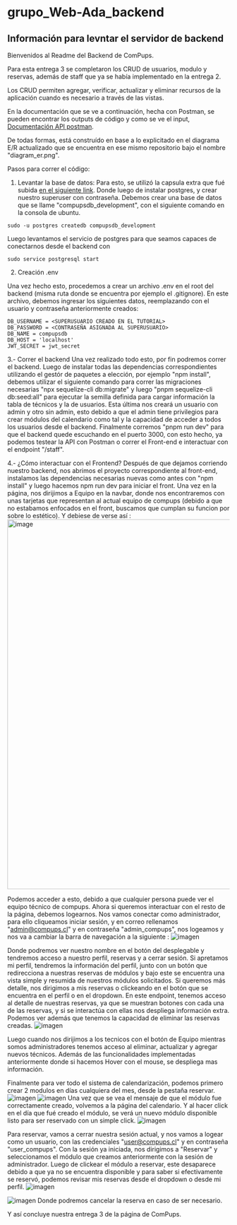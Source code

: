 # grupo_Web-Ada_backend

## Información para levntar el servidor de backend

Bienvenidos al Readme del Backend de ComPups.

Para esta entrega 3 se completaron los CRUD de usuarios, modulo y reservas, además de staff que ya se había implementado en la entrega 2.

Los CRUD permiten agregar, verificar, actualizar y eliminar recursos de la aplicación cuando es necesario a través de las vistas.

En la documentación que se ve a continuación, hecha con Postman, se pueden encontrar los outputs de código y como se ve el input, 
[Documentación API postman](https://documenter.getpostman.com/view/26361254/2s9Ye8eu92).


De todas formas, está construído en base a lo explicitado en el diagrama E/R actualizado que se encuentra en ese mismo repositorio bajo el nombre "diagram_er.png".

Pasos para correr el código:
1. Levantar la base de datos:
Para esto, se utilizó la capsula extra que fué subida [en el siguiente link](https://www.loom.com/share/f648d62b3f304b839728e189f9583ef3). Donde luego de instalar postgres, y crear nuestro superuser con contraseña. Debemos crear una base de datos que se llame "compupsdb_development", con el siguiente comando  en la consola de ubuntu.

```
sudo -u postgres createdb compupsdb_development
```
Luego levantamos el servicio de postgres para que seamos capaces de conectarnos desde el backend con 

```
sudo service postgresql start
```
2. Creación .env

Una vez hecho esto, procedemos a crear un archivo .env en el root del backend (misma ruta donde se encuentra por ejemplo el .gitignore). En este archivo, debemos ingresar los siguientes datos, reemplazando con el usuario y contraseña anteriormente creados:

```
DB_USERNAME = <SUPERUSUARIO CREADO EN EL TUTORIAL>
DB_PASSWORD = <CONTRASEÑA ASIGNADA AL SUPERUSUARIO>
DB_NAME = compupsdb
DB_HOST = 'localhost'
JWT_SECRET = jwt_secret
```

3.- Correr el backend
Una vez realizado todo esto, por fin podremos correr el backend. Luego de instalar todas las dependencias correspondientes utilizando el gestór de paquetes a elección, por ejemplo "npm install", debemos utilizar el siguiente comando para correr las migraciones necesarias "npx sequelize-cli db:migrate" y luego "pnpm sequelize-cli db:seed:all" para ejecutar la semilla definida para cargar información la tabla de técnicos y la de usuarios. Esta última nos creará un usuario con admin y otro sin admin, esto debido a que el admin tiene privilegios para crear módulos del calendario como tal y la capacidad de acceder a todos los usuarios desde el backend.
Finalmente corremos "pnpm run dev" para que el backend quede escuchando en el puerto 3000, con esto hecho, ya podemos testear la API con Postman o correr el Front-end e interactuar con el endpoint "/staff".

4.- ¿Cómo interactuar con el Frontend?
Después de que dejamos corriendo nuestro backend, nos abrimos el proyecto correspondiente al front-end, instalamos las dependencias necesarias nuevas como antes con "npm install" y luego hacemos npm run dev para iniciar el front. Una vez en la página, nos dirijimos a Equipo en la navbar, donde nos encontraremos con unas tarjetas que representan al actual equipo de compups (debido a que no estabamos enfocados en el front, buscamos que cumplan su funcion por sobre lo estético). Y debiese de verse así : <img width="837" alt="image" src="https://github.com/IIC2513/grupo_Web-Ada_backend/assets/97924118/280e0c19-f23f-48ec-b4b4-998e4d5d6e0e">

Podemos acceder a esto, debido a que cualquier persona puede ver el equipo técnico de compups. Ahora si queremos interactuar con el resto de la página, debemos logearnos. Nos vamos conectar como administrador, para ello cliqueamos iniciar sesión, y en correo rellenamos "admin@compups.cl" y en contraseña "admin_compups", nos logeamos y nos va a cambiar la barra de navegación a la siguiente :
![imagen](https://github.com/IIC2513/grupo_Web-Ada_backend/assets/97924118/39e22a1e-f694-4eea-8eed-7df4da40d150)

Donde podremos ver nuestro nombre en el botón del desplegable y tendremos acceso a nuestro perfil, reservas y a cerrar sesión. Si apretamos mi perfil, tendremos la información del perfil, junto con un botón que redirecciona a nuestras reservas de módulos y bajo este se encuentra una vista simple y resumida de nuestros módulos solicitados. Si queremos más detalle, nos dirigimos a mis reservas o clickeando en el botón que se encuentra en el perfil o en el dropdown. 
En este endpoint, tenemos acceso al detalle de nuestras reservas, ya que se muestran botones con cada una de las reservas, y si se interactúa con ellas nos despliega información extra. Podemos ver además que tenemos la capacidad de eliminar las reservas creadas.
![imagen](https://github.com/IIC2513/grupo_Web-Ada_backend/assets/97924118/905428b3-661f-482a-8c6c-698922944349)

Luego cuando nos dirijimos a los tecnicos con el botón de Equipo mientras somos administradores tenemos acceso al eliminar, actualizar y agregar nuevos técnicos. Además de las funcionalidades implementadas anteriormente donde si hacemos Hover con el mouse, se despliega mas información.

Finalmente para ver todo el sistema de calendarización, podemos primero crear 2 modulos en días cualquiera del mes, desde la pestaña reservar. 
![imagen](https://github.com/IIC2513/grupo_Web-Ada_backend/assets/97924118/6ce60a77-839e-4968-9439-8a7633f34c84)
![imagen](https://github.com/IIC2513/grupo_Web-Ada_backend/assets/97924118/bbc75516-1ee0-4070-91a5-b1f9e5f2fffe)
Una vez que se vea el mensaje de que el módulo fue correctamente creado, volvemos a la página del calendario.
Y al hacer click en el día que fué creado el módulo, se verá un nuevo módulo disponible listo para ser reservado con un simple click.
![imagen](https://github.com/IIC2513/grupo_Web-Ada_backend/assets/97924118/e720926e-df8f-428b-b907-12d64bc1fecd)

Para reservar, vamos a cerrar nuestra sesión actual, y nos vamos a logear como un usuario, con las credenciales  "user@compups.cl" y en contraseña "user_compups". Con la sesión ya iniciada, nos dirigimos a "Reservar" y seleccionamos el módulo que creamos anteriormente con la sesión de administrador. Luego de clickear el módulo a reservar, este desaparece debido a que ya no se encuentra disponible y para saber si efectivamente se reservó, podemos revisar mis reservas desde el dropdown o desde mi perfil.
![imagen](https://github.com/IIC2513/grupo_Web-Ada_backend/assets/97924118/23971ada-bf2b-4bd5-b748-060c3e5e8574)

![imagen](https://github.com/IIC2513/grupo_Web-Ada_backend/assets/97924118/fe1406d0-a71a-4e19-9165-2fcf854c65e5)
Donde podremos cancelar la reserva en caso de ser necesario.

Y así concluye nuestra entrega 3 de la página de ComPups.








